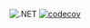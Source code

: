 ![.NET](https://github.com/DMak80/Actions/actions/workflows/dotnet.yml/badge.svg)
[![codecov](https://codecov.io/gh/DMak80/Actions/branch/HW11/graph/badge.svg?token=AJ1EHK3XZH)](https://codecov.io/gh/DMak80/Actions)
